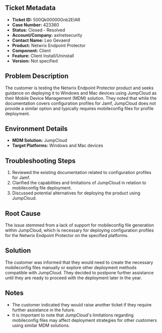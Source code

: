 ## Ticket Metadata
- **Ticket ID:** 500Qk00000Gnb2EIAR
- **Case Number:** 423360
- **Status:** Closed - Resolved
- **Account/Company:** axlnetsecurity
- **Contact Name:** Leo Gevaerd
- **Product:** Netwrix Endpoint Protector
- **Component:** Client
- **Feature:** Client Install/Uninstall
- **Version:** Not specified

## Problem Description
The customer is testing the Netwrix Endpoint Protector product and seeks guidance on deploying it to Windows and Mac devices using JumpCloud as their Mobile Device Management (MDM) solution. They noted that while the documentation covers configuration profiles for Jamf, JumpCloud does not provide a similar option and typically requires mobileconfig files for profile deployment.

## Environment Details
- **MDM Solution:** JumpCloud
- **Target Platforms:** Windows and Mac devices

## Troubleshooting Steps
1. Reviewed the existing documentation related to configuration profiles for Jamf.
2. Clarified the capabilities and limitations of JumpCloud in relation to mobileconfig file deployment.
3. Discussed potential alternatives for deploying the product using JumpCloud.

## Root Cause
The issue stemmed from a lack of support for mobileconfig file generation within JumpCloud, which is necessary for deploying configuration profiles for the Netwrix Endpoint Protector on the specified platforms.

## Solution
The customer was informed that they would need to create the necessary mobileconfig files manually or explore other deployment methods compatible with JumpCloud. They decided to postpone further assistance until they are ready to proceed with the deployment later in the year.

## Notes
- The customer indicated they would raise another ticket if they require further assistance in the future.
- It is important to note that JumpCloud's limitations regarding mobileconfig files may affect deployment strategies for other customers using similar MDM solutions.
